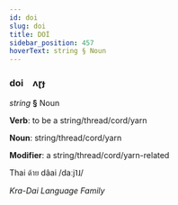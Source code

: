 ```yaml
---
id: doi
slug: doi
title: DOİ
sidebar_position: 457
hoverText: string § Noun
---
```


### doi&emsp;<span kind="abugida">ʌɽɟ</span>

*string* **§** Noun

**Verb**: to be a string/thread/cord/yarn

**Noun**: string/thread/cord/yarn

**Modifier**: a string/thread/cord/yarn-related

Thai ด้าย dâai /daːj˥˩/

*Kra-Dai Language Family*